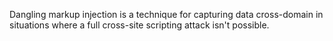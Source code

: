 Dangling markup injection is a technique for capturing data cross-domain in situations where a full cross-site scripting attack isn't possible.